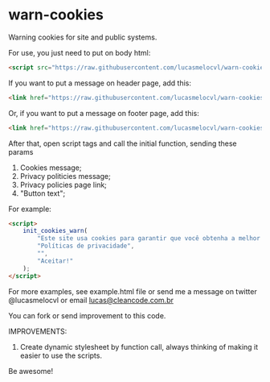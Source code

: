# warn-cookies
Warning cookies for site and public systems.

For use, you just need to put on body html:
```HTML
<script src="https://raw.githubusercontent.com/lucasmelocvl/warn-cookies/660c99f516ea4145b5df5850edf9f8e6ebdf5829/main.js"></script>
```

If you want to put a message on header page, add this:
```HTML
<link href="https://raw.githubusercontent.com/lucasmelocvl/warn-cookies/660c99f516ea4145b5df5850edf9f8e6ebdf5829/main_header.css" rel="stylesheet">
```
Or, if you want to put a message on footer page, add this:
```HTML
<link href="https://raw.githubusercontent.com/lucasmelocvl/warn-cookies/660c99f516ea4145b5df5850edf9f8e6ebdf5829/main_footer.css" rel="stylesheet">
```

After that, open script tags and call the initial function, sending these params
1. Cookies message; 
2. Privacy politicies message; 
3. Privacy policies page link; 
4. "Button text";

For example:
```HTML
<script>
    init_cookies_warn(
        "Este site usa cookies para garantir que você obtenha a melhor experiência.",
        "Políticas de privacidade",
        "",
        "Aceitar!"
    );
</script>
```

For more examples, see example.html file or send me a message on twitter @lucasmelocvl or email lucas@cleancode.com.br

You can fork or send improvement to this code.

IMPROVEMENTS:
1. Create dynamic stylesheet by function call, always thinking of making it easier to use the scripts.

Be awesome!
